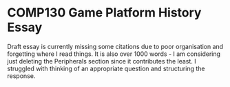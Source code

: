 # COMP130 Game Platform History Essay

Draft essay is currently missing some citations due to poor organisation and forgetting where I read things.
It is also over 1000 words - I am considering just deleting the Peripherals section since it contributes the least.
I struggled with thinking of an appropriate question and structuring the response.
